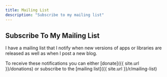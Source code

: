 ```yaml
---
title: Mailing List
description: "Subscribe to my mailing list"
---
```


## Subscribe To My Mailing List

I have a mailing list that I notify when new versions of apps or libraries are released as well as when I post a new blog.

To receive these notifications you can either [donate]({{ site.url }}/donations) or subscribe to the [mailing list]({{ site.url }}/r/mailing-list)
